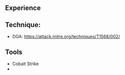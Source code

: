 ## Experience


## Technique:
- DGA:
https://attack.mitre.org/techniques/T1568/002/

## Tools
- Cobalt Strike
- 


